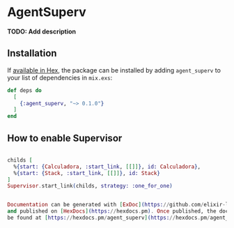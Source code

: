 # AgentSuperv

**TODO: Add description**

## Installation

If [available in Hex](https://hex.pm/docs/publish), the package can be installed
by adding `agent_superv` to your list of dependencies in `mix.exs`:

```elixir
def deps do
  [
    {:agent_superv, "~> 0.1.0"}
  ]
end
```

## How to enable Supervisor
```elixir

childs [
  %{start: {Calculadora, :start_link, [[]]}, id: Calculadora},
  %{start: {Stack, :start_link, [[]]}, id: Stack}
]
Supervisor.start_link(childs, strategy: :one_for_one)


Documentation can be generated with [ExDoc](https://github.com/elixir-lang/ex_doc)
and published on [HexDocs](https://hexdocs.pm). Once published, the docs can
be found at [https://hexdocs.pm/agent_superv](https://hexdocs.pm/agent_superv).


